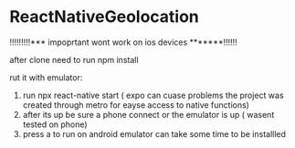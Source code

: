 # ReactNativeGeolocation

!!!!!!!!!*** impoprtant wont work on ios devices *******!!!!!!

after clone need to run npm install 

rut it with emulator:
1) run npx react-native start ( expo can cuase problems the project was created through metro for eayse access to native functions)
2) after its up be sure a phone connect or the emulator is up ( wasent tested on phone)
3) press a to run on android emulator can take some time to be installled 


